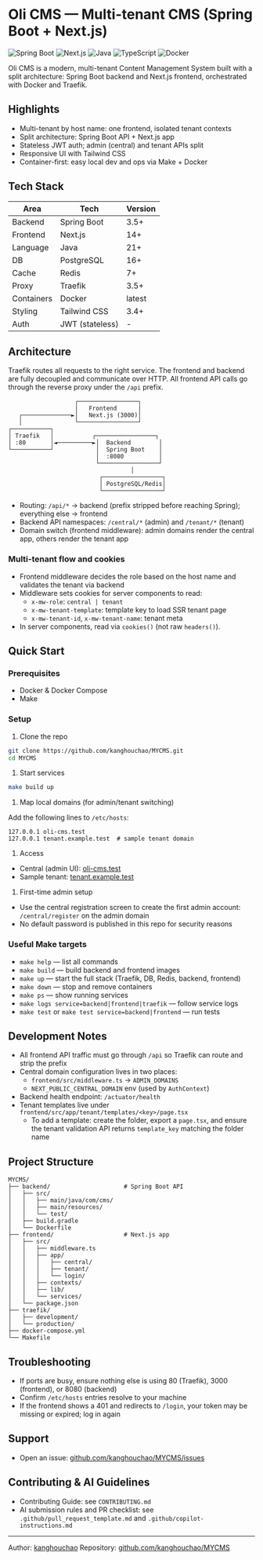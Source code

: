 
# Oli CMS — Multi-tenant CMS (Spring Boot + Next.js)

![Spring Boot](https://img.shields.io/badge/SpringBoot-3.5+-green.svg)
![Next.js](https://img.shields.io/badge/Next.js-14+-blue.svg)
![Java](https://img.shields.io/badge/Java-21+-blue.svg)
![TypeScript](https://img.shields.io/badge/TypeScript-5.0+-blue.svg)
![Docker](https://img.shields.io/badge/Docker-latest-blue.svg)

Oli CMS is a modern, multi-tenant Content Management System built with a split architecture: Spring Boot backend and Next.js frontend, orchestrated with Docker and Traefik.

## Highlights

- Multi-tenant by host name: one frontend, isolated tenant contexts
- Split architecture: Spring Boot API + Next.js app
- Stateless JWT auth; admin (central) and tenant APIs split
- Responsive UI with Tailwind CSS
- Container-first: easy local dev and ops via Make + Docker

## Tech Stack

| Area | Tech | Version |
|------|------|---------|
| Backend | Spring Boot | 3.5+ |
| Frontend | Next.js | 14+ |
| Language | Java | 21+ |
| DB | PostgreSQL | 16+ |
| Cache | Redis | 7+ |
| Proxy | Traefik | 3.5+ |
| Containers | Docker | latest |
| Styling | Tailwind CSS | 3.4+ |
| Auth | JWT (stateless) | - |

## Architecture

Traefik routes all requests to the right service. The frontend and backend are fully decoupled and communicate over HTTP. All frontend API calls go through the reverse proxy under the `/api` prefix.

```text
                   ┌─────────────────┐
                   │   Frontend      │
   ┌──────────────►│   Next.js (3000)│
   │               └─────────────────┘
┌───────────┐
│ Traefik   │           ┌─────────────────┐
│ :80       │◄──────────►│  Backend        │
└───────────┘            │  Spring Boot    │
                         │  :8080          │
                         └─────────────────┘
                                   │
                          ┌─────────────────┐
                          │ PostgreSQL/Redis│
                          └─────────────────┘
```

- Routing: `/api/*` → backend (prefix stripped before reaching Spring); everything else → frontend
- Backend API namespaces: `/central/*` (admin) and `/tenant/*` (tenant)
- Domain switch (frontend middleware): admin domains render the central app, others render the tenant app

### Multi-tenant flow and cookies

- Frontend middleware decides the role based on the host name and validates the tenant via backend
- Middleware sets cookies for server components to read:
  - `x-mw-role`: `central | tenant`
  - `x-mw-tenant-template`: template key to load SSR tenant page
  - `x-mw-tenant-id`, `x-mw-tenant-name`: tenant meta
- In server components, read via `cookies()` (not raw `headers()`).

## Quick Start

### Prerequisites

- Docker & Docker Compose
- Make

### Setup

1. Clone the repo

```bash
git clone https://github.com/kanghouchao/MYCMS.git
cd MYCMS
```

1. Start services

```bash
make build up
```

1. Map local domains (for admin/tenant switching)

Add the following lines to `/etc/hosts`:

```text
127.0.0.1 oli-cms.test
127.0.0.1 tenant.example.test  # sample tenant domain
```

1. Access

- Central (admin UI): [oli-cms.test](http://oli-cms.test)
- Sample tenant: [tenant.example.test](http://tenant.example.test)

1. First-time admin setup

- Use the central registration screen to create the first admin account: `/central/register` on the admin domain
- No default password is published in this repo for security reasons

### Useful Make targets

- `make help` — list all commands
- `make build` — build backend and frontend images
- `make up` — start the full stack (Traefik, DB, Redis, backend, frontend)
- `make down` — stop and remove containers
- `make ps` — show running services
- `make logs service=backend|frontend|traefik` — follow service logs
- `make test` or `make test service=backend|frontend` — run tests

## Development Notes

- All frontend API traffic must go through `/api` so Traefik can route and strip the prefix
- Central domain configuration lives in two places:
  - `frontend/src/middleware.ts` → `ADMIN_DOMAINS`
  - `NEXT_PUBLIC_CENTRAL_DOMAIN` env (used by `AuthContext`)
- Backend health endpoint: `/actuator/health`
- Tenant templates live under `frontend/src/app/tenant/templates/<key>/page.tsx`
  - To add a template: create the folder, export a `page.tsx`, and ensure the tenant validation API returns `template_key` matching the folder name

## Project Structure

```text
MYCMS/
├── backend/                     # Spring Boot API
│   ├── src/
│   │   ├── main/java/com/cms/
│   │   ├── main/resources/
│   │   └── test/
│   ├── build.gradle
│   └── Dockerfile
├── frontend/                    # Next.js app
│   ├── src/
│   │   ├── middleware.ts
│   │   ├── app/
│   │   │   ├── central/
│   │   │   ├── tenant/
│   │   │   └── login/
│   │   ├── contexts/
│   │   ├── lib/
│   │   └── services/
│   └── package.json
├── traefik/
│   ├── development/
│   └── production/
├── docker-compose.yml
└── Makefile
```

## Troubleshooting

- If ports are busy, ensure nothing else is using 80 (Traefik), 3000 (frontend), or 8080 (backend)
- Confirm `/etc/hosts` entries resolve to your machine
- If the frontend shows a 401 and redirects to `/login`, your token may be missing or expired; log in again

## Support

- Open an issue: [github.com/kanghouchao/MYCMS/issues](https://github.com/kanghouchao/MYCMS/issues)

## Contributing & AI Guidelines

- Contributing Guide: see `CONTRIBUTING.md`
- AI submission rules and PR checklist: see `.github/pull_request_template.md` and `.github/copilot-instructions.md`

---

Author: [kanghouchao](https://github.com/kanghouchao)
Repository: [github.com/kanghouchao/MYCMS](https://github.com/kanghouchao/MYCMS)
